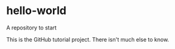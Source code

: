 # hello-world
A repository to start

This is the GitHub tutorial project. There isn't much else to know.
